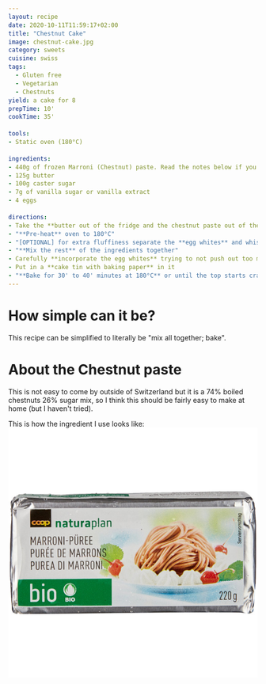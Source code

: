```yaml
---
layout: recipe
date: 2020-10-11T11:59:17+02:00
title: "Chestnut Cake"
image: chestnut-cake.jpg
category: sweets
cuisine: swiss
tags:
  - Gluten free
  - Vegetarian
  - Chestnuts
yield: a cake for 8
prepTime: 10'
cookTime: 35'

tools:
- Static oven (180°C)

ingredients:
- 440g of frozen Marroni (Chestnut) paste. Read the notes below if you can't find it.
- 125g butter
- 100g caster sugar
- 7g of vanilla sugar or vanilla extract
- 4 eggs

directions:
- Take the **butter out of the fridge and the chestnut paste out of the freezer** 30' before starting
- "**Pre-heat** oven to 180°C"
- "[OPTIONAL] for extra fluffiness separate the **egg whites** and whisk them **to stiff peaks**"
- "**Mix the rest** of the ingredients together"
- Carefully **incorporate the egg whites** trying to not push out too much air
- Put in a **cake tin with baking paper** in it
- "**Bake for 30' to 40' minutes at 180°C** or until the top starts cracking a bit in the center"
---
```

# How simple can it be?
This recipe can be simplified to literally be "mix all together; bake".

# About the Chestnut paste
This is not easy to come by outside of Switzerland but it is a 74% boiled chestnuts 26% sugar mix, so I think this should be fairly easy to make at home (but I haven't tried).

This is how the ingredient I use looks like: ![chestnut puree](crema-marroni.jpg)

